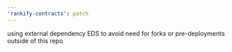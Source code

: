 ```yaml
---
'rankify-contracts': patch
---
```


using external dependency EDS to avoid need for forks or pre-deployments outside of this repo
